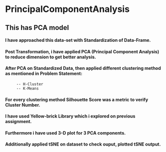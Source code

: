 # PrincipalComponentAnalysis
## This has PCA model
 #### I have approached this data-set with Standardization of Data-Frame.
 #### Post Transformation, i have applied  PCA (Principal Component Analysis) to reduce dimension to get better analysis.
 #### After PCA on Standardized Data, then applied different clustering method as mentioned in Problem Statement:
         -- H-Cluster
         -- K-Means 
 #### For every clustering method Silhouette Score was a metric to verify Cluster Number.
 #### I have used Yellow-brick Library which i explored on previous assignment.
 #### Furthermore i have used 3-D plot for 3 PCA components.
 #### Additionally applied tSNE on dataset to check ouput, plotted tSNE output.
